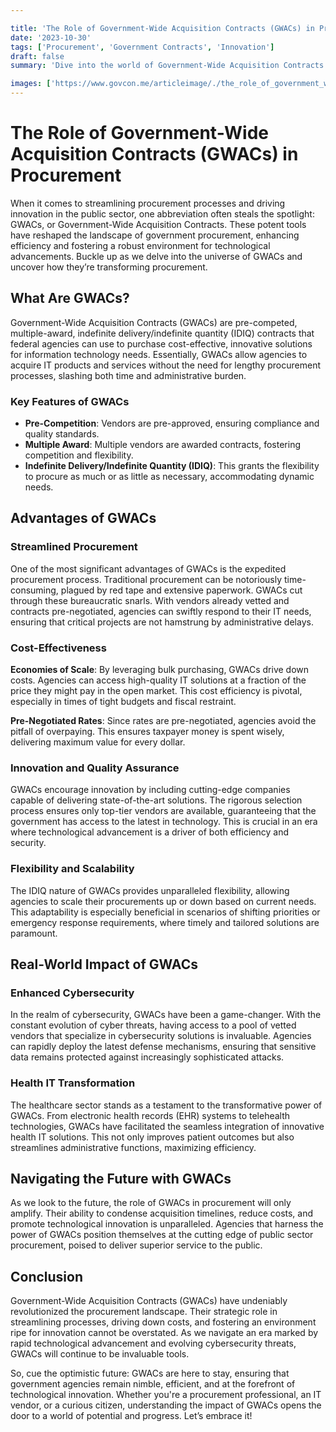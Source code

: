 ```yaml
---

title: 'The Role of Government-Wide Acquisition Contracts (GWACs) in Procurement'
date: '2023-10-30'
tags: ['Procurement', 'Government Contracts', 'Innovation']
draft: false
summary: 'Dive into the world of Government-Wide Acquisition Contracts (GWACs) and explore how they revolutionize procurement, streamline operations, and drive innovation in the public sector.'

images: ['https://www.govcon.me/articleimage/./the_role_of_government_wide_acquisition_contracts_gwacs_in_procurement.webp']
---
```


# The Role of Government-Wide Acquisition Contracts (GWACs) in Procurement

When it comes to streamlining procurement processes and driving innovation in the public sector, one abbreviation often steals the spotlight: GWACs, or Government-Wide Acquisition Contracts. These potent tools have reshaped the landscape of government procurement, enhancing efficiency and fostering a robust environment for technological advancements. Buckle up as we delve into the universe of GWACs and uncover how they’re transforming procurement.

## What Are GWACs?

Government-Wide Acquisition Contracts (GWACs) are pre-competed, multiple-award, indefinite delivery/indefinite quantity (IDIQ) contracts that federal agencies can use to purchase cost-effective, innovative solutions for information technology needs. Essentially, GWACs allow agencies to acquire IT products and services without the need for lengthy procurement processes, slashing both time and administrative burden.

### Key Features of GWACs

- **Pre-Competition**: Vendors are pre-approved, ensuring compliance and quality standards.
- **Multiple Award**: Multiple vendors are awarded contracts, fostering competition and flexibility.
- **Indefinite Delivery/Indefinite Quantity (IDIQ)**: This grants the flexibility to procure as much or as little as necessary, accommodating dynamic needs.

## Advantages of GWACs

### **Streamlined Procurement**

One of the most significant advantages of GWACs is the expedited procurement process. Traditional procurement can be notoriously time-consuming, plagued by red tape and extensive paperwork. GWACs cut through these bureaucratic snarls. With vendors already vetted and contracts pre-negotiated, agencies can swiftly respond to their IT needs, ensuring that critical projects are not hamstrung by administrative delays.

### **Cost-Effectiveness**

**Economies of Scale**: By leveraging bulk purchasing, GWACs drive down costs. Agencies can access high-quality IT solutions at a fraction of the price they might pay in the open market. This cost efficiency is pivotal, especially in times of tight budgets and fiscal restraint.

**Pre-Negotiated Rates**: Since rates are pre-negotiated, agencies avoid the pitfall of overpaying. This ensures taxpayer money is spent wisely, delivering maximum value for every dollar.

### **Innovation and Quality Assurance**

GWACs encourage innovation by including cutting-edge companies capable of delivering state-of-the-art solutions. The rigorous selection process ensures only top-tier vendors are available, guaranteeing that the government has access to the latest in technology. This is crucial in an era where technological advancement is a driver of both efficiency and security.

### **Flexibility and Scalability**

The IDIQ nature of GWACs provides unparalleled flexibility, allowing agencies to scale their procurements up or down based on current needs. This adaptability is especially beneficial in scenarios of shifting priorities or emergency response requirements, where timely and tailored solutions are paramount.

## Real-World Impact of GWACs

### **Enhanced Cybersecurity**

In the realm of cybersecurity, GWACs have been a game-changer. With the constant evolution of cyber threats, having access to a pool of vetted vendors that specialize in cybersecurity solutions is invaluable. Agencies can rapidly deploy the latest defense mechanisms, ensuring that sensitive data remains protected against increasingly sophisticated attacks.

### **Health IT Transformation**

The healthcare sector stands as a testament to the transformative power of GWACs. From electronic health records (EHR) systems to telehealth technologies, GWACs have facilitated the seamless integration of innovative health IT solutions. This not only improves patient outcomes but also streamlines administrative functions, maximizing efficiency.

## Navigating the Future with GWACs

As we look to the future, the role of GWACs in procurement will only amplify. Their ability to condense acquisition timelines, reduce costs, and promote technological innovation is unparalleled. Agencies that harness the power of GWACs position themselves at the cutting edge of public sector procurement, poised to deliver superior service to the public.

## Conclusion

Government-Wide Acquisition Contracts (GWACs) have undeniably revolutionized the procurement landscape. Their strategic role in streamlining processes, driving down costs, and fostering an environment ripe for innovation cannot be overstated. As we navigate an era marked by rapid technological advancement and evolving cybersecurity threats, GWACs will continue to be invaluable tools.

So, cue the optimistic future: GWACs are here to stay, ensuring that government agencies remain nimble, efficient, and at the forefront of technological innovation. Whether you're a procurement professional, an IT vendor, or a curious citizen, understanding the impact of GWACs opens the door to a world of potential and progress. Let’s embrace it!